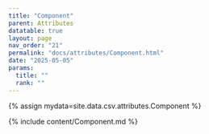 ```yaml
---
title: "Component"
parent: Attributes
datatable: true
layout: page
nav_order: "21"
permalink: "docs/attributes/Component.html"
date: "2025-05-05"
params:
  title: ""
  rank: ""
---
```

{% assign mydata=site.data.csv.attributes.Component %} 

{% include content/Component.md %}
